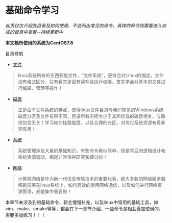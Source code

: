 # 基础命令学习
*此页仅仅介绍此目录及如何使用，不会列出常见的命令，具体的命令则需要进入对应的目录中查看--持续更新中*

**本文档所使用的系统为CentOS7.8**

目录导航
- [文件](./file_system/readme.md)
> linux系统所有的东西都是文件，“文件系统”，更符合对Linux的描述，文件没有格式区分，只有看其是否有读写及执行权限。首先学会对基本的文件进行编辑、管理等操作！
- [磁盘](./disk/readme.md)
> 正是由于文件系统的特点，使得linux文件目录与我们常见的Windows系统磁盘分区及文件有所不同，目录所有空间大小于其所挂载的磁盘相关，与路径包含无关！学习如何挂载磁盘，以及合理的分区，对优化系统资源有着非常有用！
- [系统](./system_cmd/readme.md)
>系统管理涉及大量的基础知识，有些命令看似简单，但是背后的逻辑设计和系统资源调动，都是非常值得研究和探讨的！
- [网络](./Network/readme.md)
> 计算机网络是作为新一代信息传输技术的重要代表，绝大多数的网络服务器都是部署在linux系统上，如何高效的使用网络通信，以及如何进行网络资源管理，都是集中重要的！


本章节未涉及到的基础命令，将会慢慢补充，以及linux中常用的基础工具，如vim、make、cmake等等，都会在下一章节介绍，一些命令是相互叠加使用的，需要多加练习！！！

